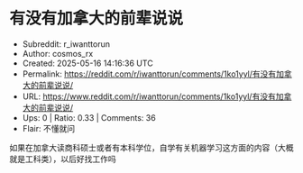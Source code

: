 # 有没有加拿大的前辈说说

- Subreddit: r_iwanttorun
- Author: cosmos_rx
- Created: 2025-05-16 14:16:36 UTC
- Permalink: https://reddit.com/r/iwanttorun/comments/1ko1yyl/有没有加拿大的前辈说说/
- URL: https://www.reddit.com/r/iwanttorun/comments/1ko1yyl/有没有加拿大的前辈说说/
- Ups: 0 | Ratio: 0.33 | Comments: 36
- Flair: 不懂就问


如果在加拿大读商科硕士或者有本科学位，自学有关机器学习这方面的内容（大概就是工科类），以后好找工作吗

